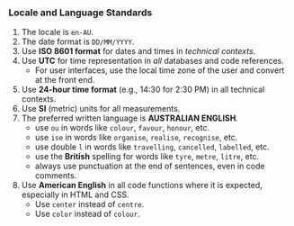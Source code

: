 ### Locale and Language Standards

1. The locale is `en-AU`.
2. The date format is `DD/MM/YYYY`.
3. Use **ISO 8601 format** for dates and times in _technical contexts_.
4. Use **UTC** for time representation in _all_ databases and code references.
   - For user interfaces, use the local time zone of the user and convert at the front end.
5. Use **24-hour time format** (e.g., 14:30 for 2:30 PM) in all technical contexts.
6. Use **SI** (metric) units for all measurements.
7. The preferred written language is **AUSTRALIAN ENGLISH**.
   - use `ou` in words like `colour`, `favour`, `honour`, etc.
   - use `ise` in words like `organise`, `realise`, `recognise`, etc.
   - use double `l` in words like `travelling`, `cancelled`, `labelled`, etc.
   - use the **British** spelling for words like `tyre`, `metre`, `litre`, etc.
   - always use punctuation at the end of sentences, even in code comments.
8. Use **American English** in all code functions where it is expected, especially in HTML and CSS.
   - Use `center` instead of `centre`.
   - Use `color` instead of `colour`.
